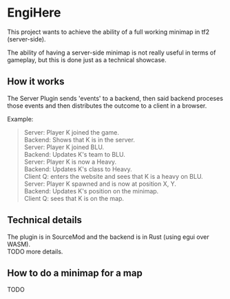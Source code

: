 # EngiHere
This project wants to achieve the ability of a full working minimap in tf2 (server-side).

The ability of having a server-side minimap is not really useful in terms of gameplay, but this is done just as a technical showcase.

## How it works
The Server Plugin sends 'events' to a backend, then said backend proceses those events and then distributes the outcome to a client in a browser.

Example:  
> Server: Player K joined the game.  
Backend: Shows that K is in the server.  
Server: Player K joined BLU.  
Backend: Updates K's team to BLU.  
Server: Player K is now a Heavy.  
Backend: Updates K's class to Heavy.  
Client Q: enters the website and sees that K is a heavy on BLU.
Server: Player K spawned and is now at position X, Y.  
Backend: Updates K's position on the minimap.  
Client Q: sees that K is on the map.

## Technical details
The plugin is in SourceMod and the backend is in Rust (using egui over WASM).  
TODO more details.

## How to do a minimap for a map
TODO
